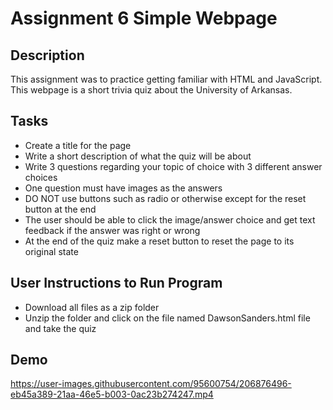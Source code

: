 # Assignment 6 Simple Webpage 

## Description
This assignment was to practice getting familiar with HTML and JavaScript. This webpage is a short trivia quiz about the University of Arkansas. 

## Tasks
- Create a title for the page 
- Write a short description of what the quiz will be about 
- Write 3 questions regarding your topic of choice with 3 different answer choices 
- One question must have images as the answers
- DO NOT use buttons such as radio or otherwise except for the reset button at the end 
- The user should be able to click the image/answer choice and get text feedback if the answer was right or wrong
- At the end of the quiz make a reset button to reset the page to its original state

## User Instructions to Run Program
- Download all files as a zip folder
- Unzip the folder and click on the file named DawsonSanders.html file and take the quiz

## Demo
https://user-images.githubusercontent.com/95600754/206876496-eb45a389-21aa-46e5-b003-0ac23b274247.mp4





